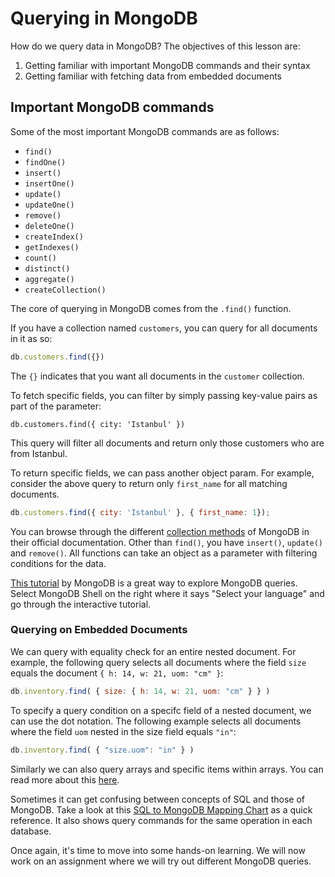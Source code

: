 # Querying in MongoDB
How do we query data in MongoDB? The objectives of this lesson are:
1. Getting familiar with important MongoDB commands and their syntax
2. Getting familiar with fetching data from embedded documents

## Important MongoDB commands
Some of the most important MongoDB commands are as follows:
- `find()`
- `findOne()`
- `insert()`
- `insertOne()`
- `update()`
- `updateOne()`
- `remove()`
- `deleteOne()`
- `createIndex()`
- `getIndexes()`
- `count()`
- `distinct()`
- `aggregate()`
- `createCollection()`

The core of querying in MongoDB comes from the `.find()` function.

If you have a collection named `customers`, you can query for all documents in it as so:
```js
db.customers.find({})
```
The `{}` indicates that you want all documents in the `customer` collection.

To fetch specific fields, you can filter by simply passing key-value pairs as part of the parameter:
```
db.customers.find({ city: 'Istanbul' })
```
This query will filter all documents and return only those customers who are from Istanbul.

To return specific fields, we can pass another object param. For example, consider the above query to return only `first_name` for all matching documents.
```js
db.customers.find({ city: 'Istanbul' }, { first_name: 1});
```

You can browse through the different [collection methods](https://docs.mongodb.com/manual/reference/method/js-collection/) of MongoDB in their official documentation. Other than `find()`, you have `insert()`, `update()` and `remove()`. All functions can take an object as a parameter with filtering conditions for the data.

[This tutorial](https://docs.mongodb.com/manual/tutorial/query-documents/) by MongoDB is a great way to explore MongoDB queries. Select MongoDB Shell on the right where it says "Select your language" and go through the interactive tutorial.

### Querying on Embedded Documents
We can query with equality check for an entire nested document. For example, the following query selects all documents where the field `size` equals the document `{ h: 14, w: 21, uom: "cm" }`:
```js
db.inventory.find( { size: { h: 14, w: 21, uom: "cm" } } )
```

To specify a query condition on a specifc field of a nested document, we can use the dot notation. The following example selects all documents where the field `uom` nested in the size field equals `"in"`:
```js
db.inventory.find( { "size.uom": "in" } )
```

Similarly we can also query arrays and specific items within arrays. You can read more about this [here](https://docs.mongodb.com/manual/tutorial/query-arrays/).

Sometimes it can get confusing between concepts of SQL and those of MongoDB. Take a look at this [SQL to MongoDB Mapping Chart](https://docs.mongodb.com/manual/reference/sql-comparison/) as a quick reference. It also shows query commands for the same operation in each database.

Once again, it's time to move into some hands-on learning. We will now work on an assignment where we will try out different MongoDB queries.